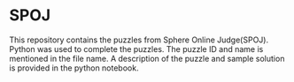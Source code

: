 # SPOJ
This repository contains the puzzles from Sphere Online Judge(SPOJ). Python was used to complete the puzzles. The puzzle ID and name is mentioned in the file name. A description of the puzzle and sample solution is provided in the python notebook.
 
